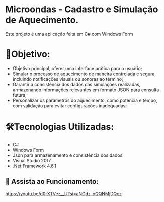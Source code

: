 # Microondas - Cadastro e Simulação de Aquecimento.

Este projeto é uma aplicação feita em C# com Windows Form

# 🚀Objetivo:
- Objetivo principal, oferer uma interface prática para o usuário;
- Simular o processo de aquecimento de maneira controlada e segura, incluindo notificações visuais ou sonoras ao término;
- Garantir a consistência dos dados das simulações realizadas, armazenando informações relevantes em formato JSON para consulta futura;
- Personalizar os parâmetros do aquecimento, como potência e tempo, com validação para evitar configurações inadequadas;


# 🛠️Tecnologias Utilizadas:
- C# 
- Windows Form
- Json para armazenamento e consistência dos dados.
- Visual Studio 2017
- .Net Framework 4.6.1

  

## 🎥 Assista ao Funcionamento:
https://youtu.be/d0rXTVez__U?si=aNGdz-oQQNMjDQcz
